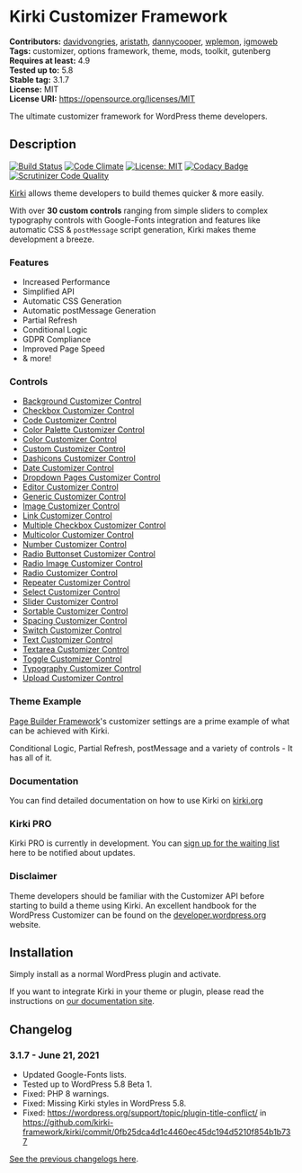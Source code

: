 # Kirki Customizer Framework #
**Contributors:** [davidvongries](https://profiles.wordpress.org/davidvongries), [aristath](https://profiles.wordpress.org/aristath), [dannycooper](https://profiles.wordpress.org/dannycooper), [wplemon](https://profiles.wordpress.org/wplemon), [igmoweb](https://profiles.wordpress.org/igmoweb)  
**Tags:** customizer, options framework, theme, mods, toolkit, gutenberg  
**Requires at least:** 4.9  
**Tested up to:** 5.8  
**Stable tag:** 3.1.7  
**License:** MIT  
**License URI:** https://opensource.org/licenses/MIT  

The ultimate customizer framework for WordPress theme developers.

## Description ##

[![Build Status](https://travis-ci.org/aristath/kirki.svg?branch=develop)](https://travis-ci.org/aristath/kirki) [![Code Climate](https://codeclimate.com/github/aristath/kirki/badges/gpa.svg)](https://codeclimate.com/github/aristath/kirki) [![License: MIT](https://img.shields.io/badge/License-MIT-yellow.svg)](https://opensource.org/licenses/MIT) [![Codacy Badge](https://api.codacy.com/project/badge/Grade/66d6d8b6a4654cd18686ed1cd9f1bfb3)](https://www.codacy.com/app/aristath/kirki?utm_source=github.com&amp;utm_medium=referral&amp;utm_content=aristath/kirki&amp;utm_campaign=Badge_Grade) [![Scrutinizer Code Quality](https://scrutinizer-ci.com/g/aristath/kirki/badges/quality-score.png?b=develop)](https://scrutinizer-ci.com/g/aristath/kirki/?branch=develop)

[Kirki](https://kirki.org/?utm_source=repo&utm_medium=description&utm_campaign=kirki) allows theme developers to build themes quicker & more easily.

With over **30 custom controls** ranging from simple sliders to complex typography controls with Google-Fonts integration and features like automatic CSS & `postMessage` script generation, Kirki makes theme development a breeze.

### Features ###
* Increased Performance
* Simplified API
* Automatic CSS Generation
* Automatic postMessage Generation
* Partial Refresh
* Conditional Logic
* GDPR Compliance
* Improved Page Speed
* & more!

### Controls ###

* [Background Customizer Control](https://kirki.org/docs/controls/background)
* [Checkbox Customizer Control](https://kirki.org/docs/controls/checkbox)
* [Code Customizer Control](https://kirki.org/docs/controls/code)
* [Color Palette Customizer Control](https://kirki.org/docs/controls/color-palette)
* [Color Customizer Control](https://kirki.org/docs/controls/color)
* [Custom Customizer Control](https://kirki.org/docs/controls/custom)
* [Dashicons Customizer Control](https://kirki.org/docs/controls/dashicons)
* [Date Customizer Control](https://kirki.org/docs/controls/date)
* [Dropdown Pages Customizer Control](https://kirki.org/docs/controls/dropdown-pages)
* [Editor Customizer Control](https://kirki.org/docs/controls/editor)
* [Generic Customizer Control](https://kirki.org/docs/controls/generic)
* [Image Customizer Control](https://kirki.org/docs/controls/image)
* [Link Customizer Control](https://kirki.org/docs/controls/link)
* [Multiple Checkbox Customizer Control](https://kirki.org/docs/controls/multicheck)
* [Multicolor Customizer Control](https://kirki.org/docs/controls/multicolor)
* [Number Customizer Control](https://kirki.org/docs/controls/number)
* [Radio Buttonset Customizer Control](https://kirki.org/docs/controls/radio-buttonset)
* [Radio Image Customizer Control](https://kirki.org/docs/controls/radio-image)
* [Radio Customizer Control](https://kirki.org/docs/controls/radio)
* [Repeater Customizer Control](https://kirki.org/docs/controls/repeater)
* [Select Customizer Control](https://kirki.org/docs/controls/select)
* [Slider Customizer Control](https://kirki.org/docs/controls/slider)
* [Sortable Customizer Control](https://kirki.org/docs/controls/sortable)
* [Spacing Customizer Control](https://kirki.org/docs/controls/spacing)
* [Switch Customizer Control](https://kirki.org/docs/controls/switch)
* [Text Customizer Control](https://kirki.org/docs/controls/text)
* [Textarea Customizer Control](https://kirki.org/docs/controls/textarea)
* [Toggle Customizer Control](https://kirki.org/docs/controls/toggle)
* [Typography Customizer Control](https://kirki.org/docs/controls/typography)
* [Upload Customizer Control](https://kirki.org/docs/controls/upload)

### Theme Example ###

[Page Builder Framework](https://wp-pagebuilderframework.com?utm_source=kirki&utm_medium=repo&utm_campaign=wpbf)'s customizer settings are a prime example of what can be achieved with Kirki.

Conditional Logic, Partial Refresh, postMessage and a variety of controls - It has all of it.

### Documentation ###

You can find detailed documentation on how to use Kirki on [kirki.org](https://kirki.org/?utm_source=repo&utm_medium=description&utm_campaign=kirki)

### Kirki PRO ###

Kirki PRO is currently in development. You can [sign up for the waiting list](https://kirki.org/pricing/?utm_source=repo&utm_medium=description&utm_campaign=kirki) here to be notified about updates.

### Disclaimer ###

Theme developers should be familiar with the Customizer API before starting to build a theme using Kirki. An excellent handbook for the WordPress Customizer can be found on the [developer.wordpress.org](https://developer.wordpress.org/themes/customize-api/) website.

## Installation ##

Simply install as a normal WordPress plugin and activate.

If you want to integrate Kirki in your theme or plugin, please read the instructions on [our documentation site](https://kirki.org/docs/integration).

## Changelog ##

### 3.1.7 - June 21, 2021 ###

* Updated Google-Fonts lists.
* Tested up to WordPress 5.8 Beta 1.
* Fixed: PHP 8 warnings.
* Fixed: Missing Kirki styles in WordPress 5.8.
* Fixed: https://wordpress.org/support/topic/plugin-title-conflict/ in https://github.com/kirki-framework/kirki/commit/0fb25dca4d1c4460ec45dc194d5210f854b1b737

[See the previous changelogs here](https://github.com/kirki-framework/kirki/blob/master/CHANGELOG.md).
